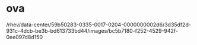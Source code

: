 # ova

/rhev/data-center/59b50283-0335-0017-0204-0000000002d6/3d35df2d-931c-4dcb-be3b-bd613733bd44/images/bc5b7180-f252-4529-942f-0ee097d8d150
